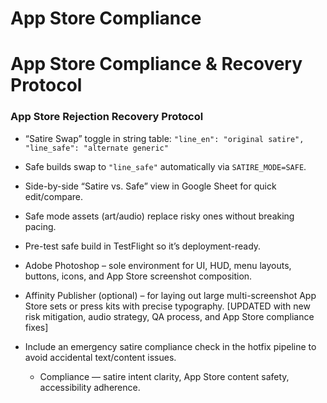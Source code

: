 # App Store Compliance

# App Store Compliance & Recovery Protocol

### App Store Rejection Recovery Protocol
- “Satire Swap” toggle in string table:
  `"line_en": "original satire", "line_safe": "alternate generic"`
- Safe builds swap to `"line_safe"` automatically via `SATIRE_MODE=SAFE`.
- Side-by-side “Satire vs. Safe” view in Google Sheet for quick edit/compare.
- Safe mode assets (art/audio) replace risky ones without breaking pacing.
- Pre-test safe build in TestFlight so it’s deployment-ready.

- Adobe Photoshop – sole environment for UI, HUD, menu layouts, buttons, icons, and App Store screenshot composition.
- Affinity Publisher (optional) – for laying out large multi-screenshot App Store sets or press kits with precise typography.
[UPDATED with new risk mitigation, audio strategy, QA process, and App Store compliance fixes]
- Include an emergency satire compliance check in the hotfix pipeline to avoid accidental text/content issues.
  - Compliance — satire intent clarity, App Store content safety, accessibility adherence.